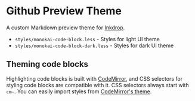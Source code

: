 # Github Preview Theme

A custom Markdown preview theme for [Inkdrop](https://www.inkdrop.info/).

 * `styles/monokai-code-block.less` - Styles for light UI theme
 * `styles/monokai-code-block-dark.less` - Styles for dark UI theme

## Theming code blocks

Highlighting code blocks is built with [CodeMirror](https://codemirror.net/demo/theme.html), and CSS selectors for styling code blocks are compatible with it.
CSS selectors always start with `cm-`.
You can easily import styles from [CodeMirror's theme](https://github.com/codemirror/CodeMirror/tree/master/theme).
